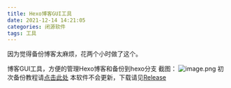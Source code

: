```yaml
---
title: Hexo博客GUI工具
date: 2021-12-14 14:21:05
categories: 闭源软件
tags: 工具
---
```


因为觉得备份博客太麻烦，花两个小时做了这个。
<!--more-->
博客GUI工具，方便的管理Hexo博客和备份到hexo分支
截图：
![image.png](https://s2.loli.net/2021/12/14/1Fit6J3uex9bpTG.png)
初次备份教程请[点击此处](https://www.jianshu.com/p/57b5a384f234)
本软件不会更新，下载请见[Release](https://github.com/mike-brown8/mike-brown8.github.io/releases/tag/Hexo%E5%8D%9A%E5%AE%A2GUI%E5%B7%A5%E5%85%B7)